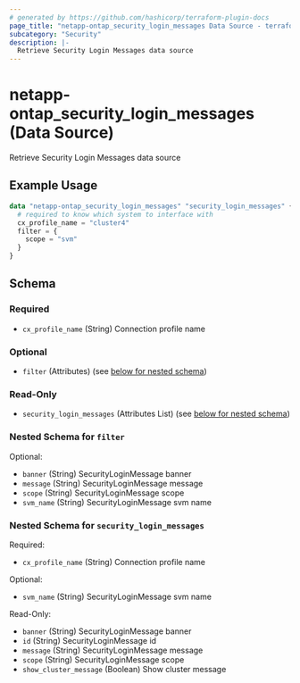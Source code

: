 ```yaml
---
# generated by https://github.com/hashicorp/terraform-plugin-docs
page_title: "netapp-ontap_security_login_messages Data Source - terraform-provider-netapp-ontap"
subcategory: "Security"
description: |-
  Retrieve Security Login Messages data source
---
```


# netapp-ontap_security_login_messages (Data Source)

Retrieve Security Login Messages data source

## Example Usage

```terraform
data "netapp-ontap_security_login_messages" "security_login_messages" {
  # required to know which system to interface with
  cx_profile_name = "cluster4"
  filter = {
    scope = "svm"
  }
}
```

<!-- schema generated by tfplugindocs -->
## Schema

### Required

- `cx_profile_name` (String) Connection profile name

### Optional

- `filter` (Attributes) (see [below for nested schema](#nestedatt--filter))

### Read-Only

- `security_login_messages` (Attributes List) (see [below for nested schema](#nestedatt--security_login_messages))

<a id="nestedatt--filter"></a>
### Nested Schema for `filter`

Optional:

- `banner` (String) SecurityLoginMessage banner
- `message` (String) SecurityLoginMessage message
- `scope` (String) SecurityLoginMessage scope
- `svm_name` (String) SecurityLoginMessage svm name


<a id="nestedatt--security_login_messages"></a>
### Nested Schema for `security_login_messages`

Required:

- `cx_profile_name` (String) Connection profile name

Optional:

- `svm_name` (String) SecurityLoginMessage svm name

Read-Only:

- `banner` (String) SecurityLoginMessage banner
- `id` (String) SecurityLoginMessage id
- `message` (String) SecurityLoginMessage message
- `scope` (String) SecurityLoginMessage scope
- `show_cluster_message` (Boolean) Show cluster message
